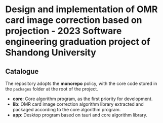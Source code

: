 # Design and implementation of OMR card image correction based on projection - 2023 Software engineering graduation project of Shandong University

## Catalogue

The repository adopts the **monorepo** policy, with the core code stored in the `packages` folder at the root of the project.

- **core**: Core algorithm program, as the first priority for development.
- **lib**: OMR card image correction algorithm library extracted and packaged according to the core algorithm program.
- **app**: Desktop program based on tauri and core algorithm library.

